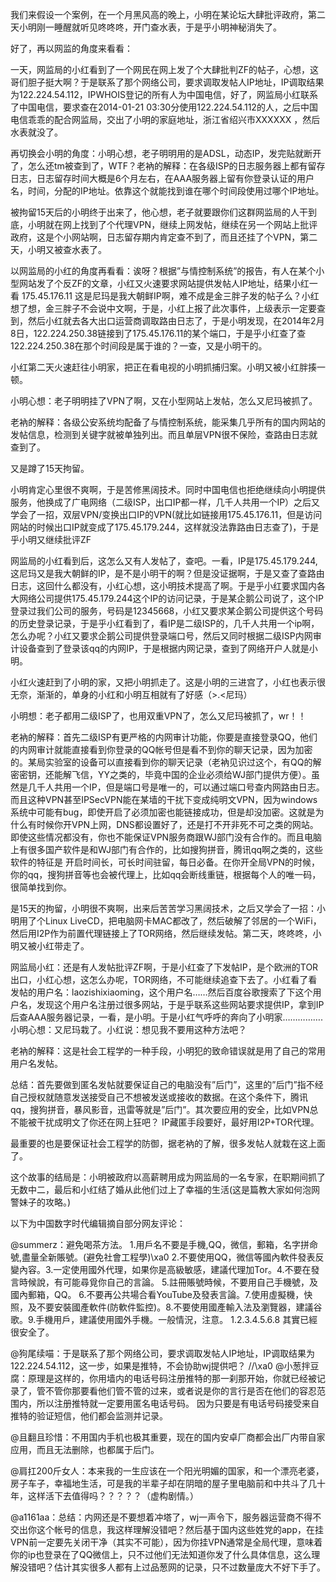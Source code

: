 我们来假设一个案例，在一个月黑风高的晚上，小明在某论坛大肆批评政府，第二天小明刚一睡醒就听见咚咚咚，开门查水表，于是乎小明神秘消失了。

好了，再以网监的角度来看看：

一天，网监局的小红看到了一个网民在网上发了个大肆批判ZF的帖子，心想，这哥们胆子挺大啊？于是联系了那个网络公司，要求调取发帖人IP地址，IP调取结果为122.224.54.112，IPWHOIS登记的所有人为中国电信，好了，网监局小红联系了中国电信，要求查在2014-01-21 03:30分使用122.224.54.112的人，之后中国电信乖乖的配合网监局，交出了小明的家庭地址，浙江省绍兴市XXXXXX ，然后水表就没了。

再切换会小明的角度：小明心想，老子明明用的是ADSL，动态IP，发完贴就断开了，怎么还tm被查到了，WTF？老衲的解释：在各级ISP的日志服务器上都有留存日志，日志留存时间大概是6个月左右，在AAA服务器上留有你登录认证的用户名，时间，分配的IP地址。依靠这个就能找到谁在哪个时间段使用过哪个IP地址。

被拘留15天后的小明终于出来了，他心想，老子就要跟你们这群网监局的人干到底，小明就在网上找到了个代理VPN，继续上网发帖，继续在另一个网站上批评政府，这是个小网站啊，日志留存期内肯定查不到了，而且还挂了个VPN，第二天，小明又被查水表了。

以网监局的小红的角度再看看：诶呀？根据&#8221;与情控制系统&#8221;的报告，有人在某个小型网站发了个反ZF的文章，小红又火速要求网站提供发帖人IP地址，结果小红一看 175.45.176.11 这是尼玛是我大朝鲜IP啊，难不成是金三胖子发的帖子么？小红想了想，金三胖子不会说中文啊，于是，小红上报了此次事件，上级表示一定要查到，然后小红就去各大出口运营商调取路由日志了，于是小明发现，在2014年2月8日，122.224.250.38链接到了175.45.176.11的某个端口，于是乎小红查了查122.224.250.38在那个时间段是属于谁的？一查，又是小明干的。

小红第二天火速赶往小明家，把正在看电视的小明抓捕归案。小明又被小红胖揍一顿。

小明心想：老子明明挂了VPN了啊，又在小型网站上发帖，怎么又尼玛被抓了。

老衲的解释：各级公安系统均配备了与情控制系统，能采集几乎所有的国内网站的发帖信息，检测到关键字就被单独列出。而且单层VPN很不保险，查路由日志就查到了。

又是蹲了15天拘留。

小明肯定心里很不爽啊，于是苦修黑阔技术。同时中国电信也拒绝继续向小明提供服务，他换成了广电网络（二级ISP，出口IP都一样，几千人共用一个IP）之后又学会了一招，双层VPN/变换出口IP的VPN(就比如链接用175.45.176.11，但是访问网站的时候出口IP就变成了175.45.179.244，这样就没法靠路由日志查了)，于是乎小明又继续批评ZF

网监局的小红看到后，这怎么又有人发帖了，查吧。一看，IP是175.45.179.244,这尼玛又是我大朝鲜的IP，是不是小明干的啊？但是没证据啊，于是又查了查路由日志，这回什么都没有，小红心想，这小明技术提高了啊。于是乎小红要求国内各大网络公司提供175.45.179.244这个IP的访问记录，于是某企鹅公司说了，这个IP登录过我们公司的服务，号码是12345668，小红又要求某企鹅公司提供这个号码的历史登录记录，于是乎小红看到了，看IP是二级ISP的，几千人共用一个ip啊，怎么办呢？小红又要求企鹅公司提供登录端口号，然后又同时根据二级ISP内网审计设备查到了登录该qq的内网IP，于是根据内网记录，查到了网络开户人就是小明。

小红火速赶到了小明的家，又把小明抓走了。这是小明的三进宫了，小红也表示很无奈，渐渐的，单身的小红和小明互相就有了好感（&gt;.&lt;尼玛）

小明想：老子都用二级ISP了，也用双重VPN了，怎么又尼玛被抓了，wr！！

老衲的解释：首先二级ISP有更严格的内网审计功能，你要是直接登录QQ，他们的内网审计就能直接看到你登录的QQ帐号但是看不到你的聊天记录，因为加密的。某局实验室的设备可以直接看到你的聊天记录（老衲见识过这个，有QQ的解密密钥，还能解飞信，YY之类的，毕竟中国的企业必须给WJ部门提供方便）。虽然是几千人共用一个IP，但是端口号是唯一的，可以通过端口号查内网路由日志。而且这种VPN甚至IPSecVPN能在某墙的干扰下变成纯明文VPN，因为windows系统中可能有bug，即使开启了必须加密也能链接成功，但是却没加密。这就是为什么有时候你开VPN上网，DNS都设置好了，还是打不开非死不可之类的网站。即使这些情况都没有，你也不能保证VPN服务商跟WJ部门没有合作的。而且电脑上有很多国产软件是和WJ部门有合作的，比如搜狗拼音，腾讯qq啊之类的，这些软件的特征是 开启时间长，可长时间驻留，每日必备。在你开全局VPN的时候，你的qq，搜狗拼音等也会被代理上，比如qq会断线重链，根据每个人的唯一码，很简单找到你。

是15天的拘留，小明很不爽啊，出来后苦苦学习黑阔技术，之后又学会了一招：小明用了个Linux LiveCD，把电脑网卡MAC都改了，然后破解了邻居的一个WiFi，然后用I2P作为前置代理链接上了TOR网络，然后继续发帖。第二天，咚咚咚，小明又被小红带走了。

网监局小红：还是有人发帖批评ZF啊，于是小红查了下发帖IP，是个欧洲的TOR出口，小红心想，这怎么办呢，TOR网络，不可能继续追查下去了。小红看了看发帖的用户名：laozishixiaoming，这个用户名&#8230;&#8230;然后百度谷歌搜索了下这个用户名，发现这个用户名注册过很多网站，于是乎联系这些网站要求提供IP，拿到IP后查AAA服务器记录，一看，是小明。于是小红气呼呼的奔向了小明家…………….小明心想：又尼玛栽了。小红说：想见我不要用这种方法吧？

老衲的解释：这是社会工程学的一种手段，小明犯的致命错误就是用了自己的常用用户名发帖。

总结：首先要做到匿名发帖就要保证自己的电脑没有&#8221;后门&#8221;，这里的&#8221;后门&#8221;指不经自己授权就随意发送接受自己不想被发送或接收的数据。在这个条件下，腾讯qq，搜狗拼音，暴风影音，迅雷等就是&#8221;后门&#8221;。其次要应用的安全，比如VPN总不能被干扰成明文了你还在网上狂吧？ IP藏匿手段要好，最好用I2P+TOR代理。

最重要的也是要保证社会工程学的防御，据老衲的了解，很多发帖人就栽在这上面了。

这个故事的结局是：小明被政府以高薪聘用成为网监局的一名专家，在职期间抓了无数中二，最后和小红结了婚从此他们过上了幸福的生活(这是篇教大家如何泡网警妹子的攻略。)

以下为中国数字时代编辑摘自部分网友评论：

@summerz：避免喝茶方法。 1.用戶名不要是手機,QQ，微信，郵箱，名字拼命號,盡量全新賬號。(避免社會工程學)\xa0 2.不要使用QQ，微信等國內軟件發表反變內容。3.一定使用國外代理，如果你是高級敏感，建議代理加Tor。4.不要在發言時候說，有可能尋覓你自己的言論。 5.註冊賬號時候，不要用自己手機號，及國內郵箱，QQ。 6.不要再公共場合看YouTube及發表言論。7.使用虛擬機，快照，及不要安裝國產軟件(防軟件監控)。8.不要使用國產輸入法及瀏覽器，建議谷歌。9.手機用戶，建議使用國外手機。一般情況，注意。 1.2.3.4.5.6.8 其實已經很安全了。

@狗尾续喵：于是联系了那个网络公司，要求调取发帖人IP地址，IP调取结果为122.224.54.112，这一步，如果是推特，不会协助wj提供吧？ //\xa0 @小葱拌豆腐：原理是这样的，你用墙内的电话号码注册推特的那一刹那开始，你就已经被记录了，管不管你那要看他们管不管的过来，或者说是你的言行是否在他们的容忍范围内，所以注册推特就一定要用匿名电话号码。 因为只要是有电话号码接受来自推特的验证短信，他们都会监测并记录。

@且翻且珍惜：不用国内手机也极其重要，现在的国内安卓厂商都会出厂内带自家应用，而且无法删除，也都属于后门。

@肩扛200斤女人：本来我的一生应该在一个阳光明媚的国家，和一个漂亮老婆，房子车子，幸福地生活，可是我的半辈子却在阴暗的屋子里电脑前和中共斗了几十年，这样活下去值得吗？？？？？（虚构剧情。）

@a1161aa：总结：内网还是不要想着冲塔了，wj一声令下，服务器运营商不得不交出你这个帐号的信息，我这样理解没错吧？然后基于国内这些姓党的app，在挂VPN前一定要先关闭干净（其实不可能），因为你挂VPN通常是全局代理，意味着你的ip也登录在了QQ微信上，只不过他们无法知道你发了什么具体信息，这么理解没错吧？估计其实很多人都有上过品葱网的记录，只不过数量庞大不好下手了。


